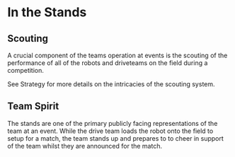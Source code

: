 # In the Stands

## Scouting

A crucial component of the teams operation at events is the scouting of the performance of all of the robots and driveteams on the field during a competition.

See Strategy for more details on the intricacies of the scouting system.

## Team Spirit

The stands are one of the primary publicly facing representations of the team at an event. While the drive team loads the robot onto the field to setup for a match, the team stands up and prepares to to cheer in support of the team whilst they are announced for the match.

